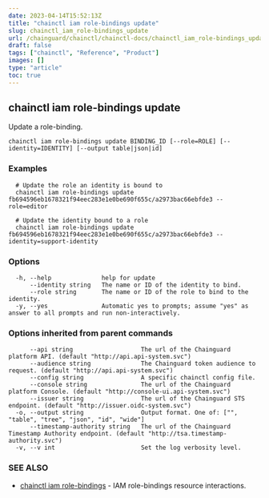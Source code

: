 ```yaml
---
date: 2023-04-14T15:52:13Z
title: "chainctl iam role-bindings update"
slug: chainctl_iam_role-bindings_update
url: /chainguard/chainctl/chainctl-docs/chainctl_iam_role-bindings_update/
draft: false
tags: ["chainctl", "Reference", "Product"]
images: []
type: "article"
toc: true
---
```

## chainctl iam role-bindings update

Update a role-binding.

```
chainctl iam role-bindings update BINDING_ID [--role=ROLE] [--identity=IDENTITY] [--output table|json|id]
```

### Examples

```
  # Update the role an identity is bound to
  chainctl iam role-bindings update fb694596eb1678321f94eec283e1e0be690f655c/a2973bac66ebfde3 --role=editor
  
  # Update the identity bound to a role
  chainctl iam role-bindings update fb694596eb1678321f94eec283e1e0be690f655c/a2973bac66ebfde3 --identity=support-identity
```

### Options

```
  -h, --help              help for update
      --identity string   The name or ID of the identity to bind.
      --role string       The name or ID of the role to bind to the identity.
  -y, --yes               Automatic yes to prompts; assume "yes" as answer to all prompts and run non-interactively.
```

### Options inherited from parent commands

```
      --api string                   The url of the Chainguard platform API. (default "http://api.api-system.svc")
      --audience string              The Chainguard token audience to request. (default "http://api.api-system.svc")
      --config string                A specific chainctl config file.
      --console string               The url of the Chainguard platform Console. (default "http://console-ui.api-system.svc")
      --issuer string                The url of the Chainguard STS endpoint. (default "http://issuer.oidc-system.svc")
  -o, --output string                Output format. One of: ["", "table", "tree", "json", "id", "wide"]
      --timestamp-authority string   The url of the Chainguard Timestamp Authority endpoint. (default "http://tsa.timestamp-authority.svc")
  -v, --v int                        Set the log verbosity level.
```

### SEE ALSO

* [chainctl iam role-bindings](/chainguard/chainctl/chainctl-docs/chainctl_iam_role-bindings/)	 - IAM role-bindings resource interactions.

